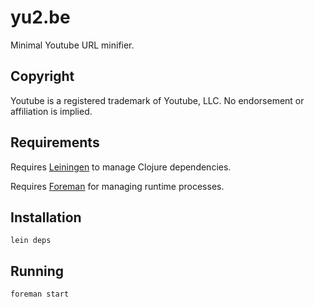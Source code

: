 # yu2.be

Minimal Youtube URL minifier.

## Copyright

Youtube is a registered trademark of Youtube, LLC.  No endorsement or affiliation is implied.

## Requirements

Requires [Leiningen](https://github.com/technomancy/leiningen) to manage Clojure dependencies.

Requires [Foreman](https://github.com/ddollar/foreman) for managing runtime processes.

## Installation

```shell
lein deps
```

## Running

```shell
foreman start
```
